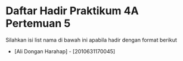 # Daftar Hadir Praktikum 4A Pertemuan 5
Silahkan isi list nama di bawah ini apabila hadir dengan format berikut

- [Ali Dongan Harahap] - [2010631170045]
